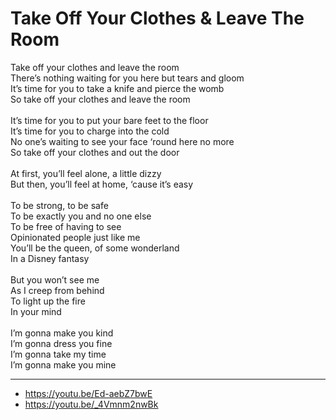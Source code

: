 # Take Off Your Clothes & Leave The Room

Take off your clothes and leave the room\
There’s nothing waiting for you here but tears and gloom\
It’s time for you to take a knife and pierce the womb\
So take off your clothes and leave the room\
\
It’s time for you to put your bare feet to the floor\
It’s time for you to charge into the cold\
No one’s waiting to see your face ‘round here no more\
So take off your clothes and out the door\
\
At first, you’ll feel alone, a little dizzy\
But then, you’ll feel at home, ‘cause it’s easy\
\
To be strong, to be safe\
To be exactly you and no one else\
To be free of having to see\
Opinionated people just like me\
You’ll be the queen, of some wonderland\
In a Disney fantasy\
\
But you won’t see me\
As I creep from behind\
To light up the fire\
In your mind\
\
I’m gonna make you kind\
I’m gonna dress you fine\
I’m gonna take my time\
I’m gonna make you mine

---
- https://youtu.be/Ed-aebZ7bwE
- https://youtu.be/_4Vmnm2nwBk
